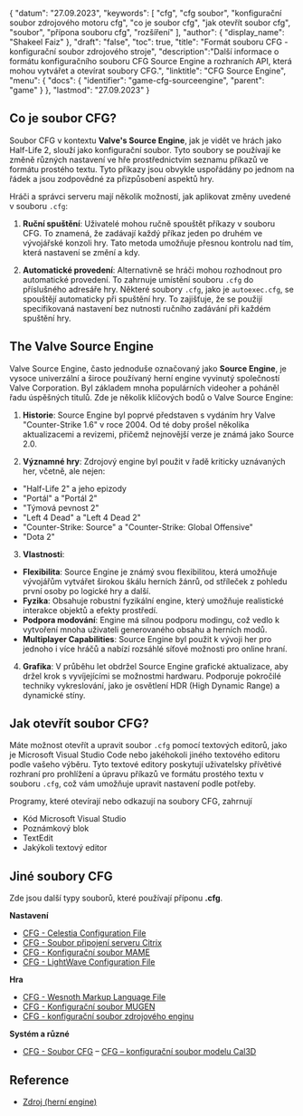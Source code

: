 {
"datum": "27.09.2023",
  "keywords": [
"cfg",
"cfg soubor",
"konfigurační soubor zdrojového motoru cfg",
"co je soubor cfg",
"jak otevřít soubor cfg",
"soubor",
"přípona souboru cfg",
"rozšíření"
],
  "author": {
"display_name": "Shakeel Faiz"
},
"draft": "false",
"toc": true,
"title": "Formát souboru CFG - konfigurační soubor zdrojového stroje",
  "description":"Další informace o formátu konfiguračního souboru CFG Source Engine a rozhraních API, která mohou vytvářet a otevírat soubory CFG.",
  "linktitle": "CFG Source Engine",
  "menu": {
    "docs": {
      "identifier": "game-cfg-sourceengine",
      "parent": "game"
}
},
"lastmod": "27.09.2023"
}

## Co je soubor CFG?

Soubor CFG v kontextu **Valve's Source Engine**, jak je vidět ve hrách jako Half-Life 2, slouží jako konfigurační soubor. Tyto soubory se používají ke změně různých nastavení ve hře prostřednictvím seznamu příkazů ve formátu prostého textu. Tyto příkazy jsou obvykle uspořádány po jednom na řádek a jsou zodpovědné za přizpůsobení aspektů hry.

Hráči a správci serveru mají několik možností, jak aplikovat změny uvedené v souboru `.cfg`:

1. **Ruční spuštění**: Uživatelé mohou ručně spouštět příkazy v souboru CFG. To znamená, že zadávají každý příkaz jeden po druhém ve vývojářské konzoli hry. Tato metoda umožňuje přesnou kontrolu nad tím, která nastavení se změní a kdy.
    





2. **Automatické provedení**: Alternativně se hráči mohou rozhodnout pro automatické provedení. To zahrnuje umístění souboru `.cfg` do příslušného adresáře hry. Některé soubory `.cfg`, jako je `autoexec.cfg`, se spouštějí automaticky při spuštění hry. To zajišťuje, že se použijí specifikovaná nastavení bez nutnosti ručního zadávání při každém spuštění hry.

## The Valve Source Engine

Valve Source Engine, často jednoduše označovaný jako **Source Engine**, je vysoce univerzální a široce používaný herní engine vyvinutý společností Valve Corporation. Byl základem mnoha populárních videoher a poháněl řadu úspěšných titulů. Zde je několik klíčových bodů o Valve Source Engine:

1. **Historie**: Source Engine byl poprvé představen s vydáním hry Valve "Counter-Strike 1.6" v roce 2004. Od té doby prošel několika aktualizacemi a revizemi, přičemž nejnovější verze je známá jako Source 2.0.
    





2. **Významné hry**: Zdrojový engine byl použit v řadě kriticky uznávaných her, včetně, ale nejen:
    





- "Half-Life 2" a jeho epizody
- "Portál" a "Portál 2"
- "Týmová pevnost 2"
- "Left 4 Dead" a "Left 4 Dead 2"
- "Counter-Strike: Source" a "Counter-Strike: Global Offensive"
- "Dota 2"
3. **Vlastnosti**:
    





- **Flexibilita**: Source Engine je známý svou flexibilitou, která umožňuje vývojářům vytvářet širokou škálu herních žánrů, od stříleček z pohledu první osoby po logické hry a další.
- **Fyzika**: Obsahuje robustní fyzikální engine, který umožňuje realistické interakce objektů a efekty prostředí.
- **Podpora modování**: Engine má silnou podporu modingu, což vedlo k vytvoření mnoha uživateli generovaného obsahu a herních modů.
- **Multiplayer Capabilities**: Source Engine byl použit k vývoji her pro jednoho i více hráčů a nabízí rozsáhlé síťové možnosti pro online hraní.
    





4. **Grafika**: V průběhu let obdržel Source Engine grafické aktualizace, aby držel krok s vyvíjejícími se možnostmi hardwaru. Podporuje pokročilé techniky vykreslování, jako je osvětlení HDR (High Dynamic Range) a dynamické stíny.

## Jak otevřít soubor CFG?

Máte možnost otevřít a upravit soubor `.cfg` pomocí textových editorů, jako je Microsoft Visual Studio Code nebo jakéhokoli jiného textového editoru podle vašeho výběru. Tyto textové editory poskytují uživatelsky přívětivé rozhraní pro prohlížení a úpravu příkazů ve formátu prostého textu v souboru `.cfg`, což vám umožňuje upravit nastavení podle potřeby.

Programy, které otevírají nebo odkazují na soubory CFG, zahrnují

- Kód Microsoft Visual Studio
- Poznámkový blok
- TextEdit
- Jakýkoli textový editor

## Jiné soubory CFG

Zde jsou další typy souborů, které používají příponu **.cfg**.

**Nastavení**
- [CFG - Celestia Configuration File](/cs/settings/cfg-celestia/)
- [CFG - Soubor připojení serveru Citrix](/cs/settings/cfg-citrix/)
- [CFG - Konfigurační soubor MAME](/cs/settings/cfg-mame/)
- [CFG - LightWave Configuration File](/cs/settings/cfg-lightwave/)

**Hra**
- [CFG - Wesnoth Markup Language File](/cs/game/cfg-wesnoth/)
- [CFG - Konfigurační soubor MUGEN](/cs/game/cfg-mugen/)
- [CFG - konfigurační soubor zdrojového enginu](/cs/hra/cfg-sourceengine/)

**Systém a různé**
- [CFG - Soubor CFG](/cs/system/cfg/)
– [CFG – konfigurační soubor modelu Cal3D](/cs/misc/cfg-cal3d/)

## Reference
* [Zdroj (herní engine)](https://en.wikipedia.org/wiki/Source_(game_engine))

